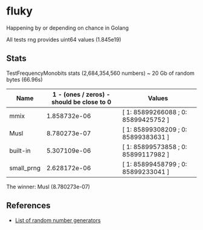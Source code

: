 # fluky

Happening by or depending on chance in Golang

All tests rng provides uint64 values (1.845e19)

## Stats

TestFrequencyMonobits stats (2,684,354,560 numbers) ~ 20 Gb of random bytes (66.96s)

|Name| 1 - (ones / zeros) - should be close to 0| Values |
| --- | --- | --- |
|             mmix | 1.858732e-06 | [ 1: 85899266088 ; 0: 85899425752 ] |
|             Musl | 8.780273e-07 | [ 1: 85899308209 ; 0: 85899383631 ] |
|         built-in | 5.307109e-06 | [ 1: 85899573858 ; 0: 85899117982 ] |
|       small_prng | 2.628172e-06 | [ 1: 85899458799 ; 0: 85899233041 ] |

The winner: Musl (8.780273e-07)

## References

* [List of random number generators](https://en.wikipedia.org/wiki/List_of_random_number_generators)